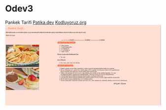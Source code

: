 # Odev3
Pankek Tarifi
[Patika.dev](https://www.patika.dev/tr) [Kodluyoruz.org](https://kodluyoruz.org/tr/)
![](https://raw.githubusercontent.com/keremkdemir/Odev3-PankekTarifi/main/images/odev3.png)
